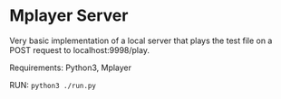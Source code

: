 Mplayer Server
================

Very basic implementation of a local server that plays the test file on a POST request to localhost:9998/play.

Requirements: Python3, Mplayer 

RUN: `python3 ./run.py`
